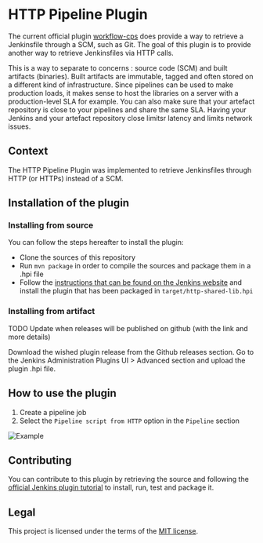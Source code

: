 # HTTP Pipeline Plugin

The current official plugin [workflow-cps](https://github.com/jenkinsci/workflow-cps-plugin/) does provide a way to retrieve a Jenkinsfile through a SCM, such as Git. The goal of this plugin is to provide another way to retrieve Jenkinsfiles via HTTP calls.

This is a way to separate to concerns : source code (SCM) and built artifacts (binaries). Built artifacts are immutable, tagged and often stored on a different kind of infrastructure. Since pipelines can be used to make production loads, it makes sense to host the libraries on a server with a production-level SLA for example. You can also make sure that your artefact repository is close to your pipelines and share the same SLA. Having your Jenkins and your artefact repository close limitsr latency and limits network issues.

## Context

The HTTP Pipeline Plugin was implemented to retrieve Jenkinsfiles through HTTP (or HTTPs) instead of a SCM.

## Installation of the plugin

### Installing from source

You can follow the steps hereafter to install the plugin:
* Clone the sources of this repository
* Run ```mvn package``` in order to compile the sources and package them in a .hpi file
* Follow the [instructions that can be found on the Jenkins website](https://jenkins.io/doc/book/managing/plugins/#installing-a-plugin) and install the plugin that has been packaged in ```target/http-shared-lib.hpi```

### Installing from artifact

TODO Update when releases will be published on github (with the link and more details)

Download the wished plugin release from the Github releases section.
Go to the Jenkins Administration Plugins UI > Advanced section and upload the plugin .hpi file.

## How to use the plugin

1. Create a pipeline job
2. Select the `Pipeline script from HTTP` option in the `Pipeline` section

![Example](https://raw.githubusercontent.com/jenkinsci/pipeline-cps-http-plugin/master/example.png)

## Contributing

You can contribute to this plugin by retrieving the source and following the [official Jenkins plugin tutorial](https://wiki.jenkins.io/display/JENKINS/Plugin+tutorial) to install, run, test and package it.

## Legal

This project is licensed under the terms of the [MIT license](LICENSE).